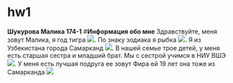 # hw1
**Шукурова Малика 174-1**
#**Информация обо мне**
Здравствуйте, меня зовут Малика, я год тигра ![](https://s1.1zoom.ru/big0/729/Tigers_Painting_Art_Head_White_Glance_533926_1280x954.jpg).
По знаку зодиака я рыбка ![](http://heaclub.ru/tim/c26c62736282b538aeffe48a7379377a/ribi-vosprinimayut-chuzhuyu-bedu-kak-svoyu.jpg). 
Я из Узбекистана города Самарканд ![](https://s00.yaplakal.com/pics/pics_original/4/1/2/3203214.jpg).
В нашей семье трое детей, у меня есть старшая сестра и младший брат.
Мы с сестрой учимся в НИУ ВШЭ ![](http://studygu.ru/images/university/blazon/55df85b5965c2.jpg).
У меня есть лучшая подруга ее зовут Фира ей 19 лет она тоже из Самарканда ![](https://pp.userapi.com/c840731/v840731388/4a602/Zq0w6Zcme80.jpg)


